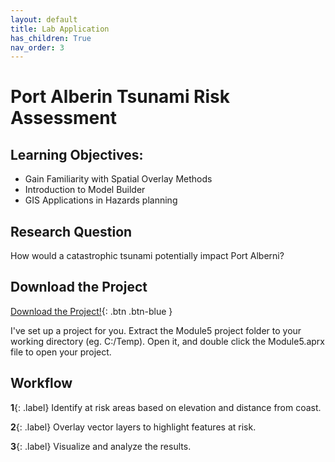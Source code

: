 ```yaml
---
layout: default
title: Lab Application
has_children: True
nav_order: 3
---
```


# Port Alberin Tsunami Risk Assessment

## Learning Objectives:

* Gain Familiarity with Spatial Overlay Methods
* Introduction to Model Builder
* GIS Applications in Hazards planning 


## Research Question

How would a catastrophic tsunami potentially impact Port Alberni?

## Download the Project

[Download the Project!](https://github.com/June-Skeeter/Module5_GEOS270/blob/main/data/Module5.zip){: .btn .btn-blue }

I've set up a project for you.  Extract the Module5 project folder to your working directory (eg. C:/Temp).  Open it, and double click the Module5.aprx file to open your project.
 
## Workflow


**1**{: .label} Identify at risk areas based on elevation and distance from coast.

**2**{: .label} Overlay vector layers to highlight features at risk.

**3**{: .label} Visualize and analyze the results.




